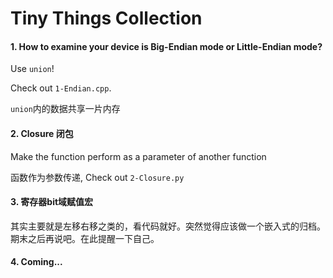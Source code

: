# Tiny Things Collection

#### 1. How to examine your device is Big-Endian mode or Little-Endian mode?

Use `union`! 

Check out `1-Endian.cpp`.

`union`内的数据共享一片内存

#### 2. Closure 闭包

Make the function perform as a parameter of another function

函数作为参数传递, Check out `2-Closure.py`

#### 3. 寄存器bit域赋值宏

其实主要就是左移右移之类的，看代码就好。突然觉得应该做一个嵌入式的归档。期末之后再说吧。在此提醒一下自己。

#### 4. Coming...
